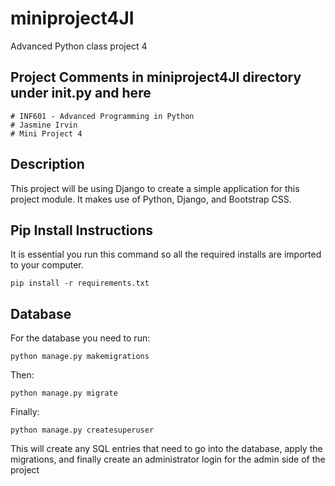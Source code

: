 # miniproject4JI
Advanced Python class project 4

## Project Comments in miniproject4JI directory under __init__.py and here
    # INF601 - Advanced Programming in Python
    # Jasmine Irvin
    # Mini Project 4

## Description
This project will be using Django to create a simple application for this project module. 
It makes use of Python, Django, and Bootstrap CSS. 

## Pip Install Instructions
It is essential you run this command so all the required installs are imported to your computer.
```
pip install -r requirements.txt
```

## Database
For the database you need to run: 
```
python manage.py makemigrations
```
Then:
```
python manage.py migrate
```
Finally:
```
python manage.py createsuperuser
```

This will create any SQL entries that need to go into the database, apply the migrations, and finally create an 
administrator login for the admin side of the project